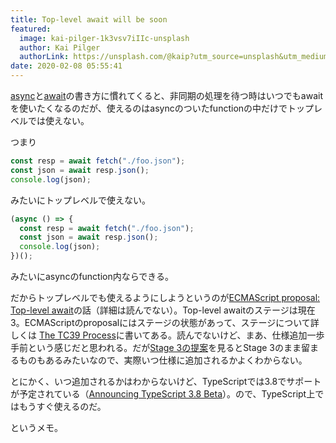 ```yaml
---
title: Top-level await will be soon
featured:
  image: kai-pilger-1k3vsv7iIIc-unsplash
  author: Kai Pilger
  authorLink: https://unsplash.com/@kaip?utm_source=unsplash&utm_medium=referral&utm_content=creditCopyText
date: 2020-02-08 05:55:41
---
```

[async](https://developer.mozilla.org/ja/docs/Web/JavaScript/Reference/Statements/async_function)と[await](https://developer.mozilla.org/ja/docs/Web/JavaScript/Reference/Operators/await)の書き方に慣れてくると、非同期の処理を待つ時はいつでもawaitを使いたくなるのだが、使えるのはasyncのついたfunctionの中だけでトップレベルでは使えない。<!-- more -->

つまり
```javascript
const resp = await fetch("./foo.json");
const json = await resp.json();
console.log(json);
```
みたいにトップレベルで使えない。

```javascript
(async () => {
  const resp = await fetch("./foo.json");
  const json = await resp.json();
  console.log(json);
})();
```
みたいにasyncのfunction内ならできる。

だからトップレベルでも使えるようにしようというのが[ECMAScript proposal: Top-level await](https://github.com/tc39/proposal-top-level-await)の話（詳細は読んでない）。Top-level awaitのステージは現在3。ECMAScriptのproposalにはステージの状態があって、ステージについて詳しくは [The TC39 Process](https://tc39.es/process-document/)に書いてある。読んでないけど、まあ、仕様追加一歩手前という感じだと思われる。だが[Stage 3の提案](https://github.com/tc39/proposals)を見るとStage 3のまま留まるものもあるみたいなので、実際いつ仕様に追加されるかよくわからない。

とにかく、いつ追加されるかはわからないけど、TypeScriptでは3.8でサポートが予定されている（[Announcing TypeScript 3.8 Beta](https://devblogs.microsoft.com/typescript/announcing-typescript-3-8-beta/#top-level-await)）。ので、TypeScript上ではもうすぐ使えるのだ。

というメモ。
